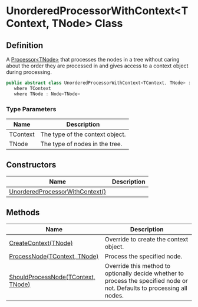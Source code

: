 # UnorderedProcessorWithContext&lt;TContext, TNode&gt; Class
## Definition

A [Processor&lt;TNode&gt;](MrKWatkins.Ast.Processing.Processor-1.md) that processes the nodes in a tree without caring about the order they are processed in and gives access to a context object during processing.

```c#
public abstract class UnorderedProcessorWithContext<TContext, TNode> : Processor<TNode>
   where TContext
   where TNode : Node<TNode>
```

### Type Parameters

| Name | Description |
| ---- | ----------- |
| TContext | The type of the context object. |
| TNode | The type of nodes in the tree. |

## Constructors

| Name | Description |
| ---- | ----------- |
| [UnorderedProcessorWithContext()](MrKWatkins.Ast.Processing.UnorderedProcessorWithContext-2.-ctor.md) |  |

## Methods

| Name | Description |
| ---- | ----------- |
| [CreateContext(TNode)](MrKWatkins.Ast.Processing.UnorderedProcessorWithContext-2.CreateContext.md) | Override to create the context object. |
| [ProcessNode(TContext, TNode)](MrKWatkins.Ast.Processing.UnorderedProcessorWithContext-2.ProcessNode.md) | Process the specified node. |
| [ShouldProcessNode(TContext, TNode)](MrKWatkins.Ast.Processing.UnorderedProcessorWithContext-2.ShouldProcessNode.md) | Override this method to optionally decide whether to process the specified node or not. Defaults to processing all nodes. |

